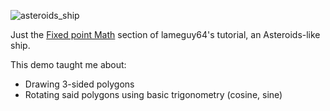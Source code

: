 ![asteroids_ship](https://github.com/user-attachments/assets/67622eb4-8898-4d80-9432-b4053f7bed13)

Just the [Fixed point Math](http://lameguy64.net/tutorials/pstutorials/chapter1/5-fixedpoint.html) section of lameguy64's tutorial, an Asteroids-like ship.

This demo taught me about:
- Drawing 3-sided polygons
- Rotating said polygons using basic trigonometry (cosine, sine)
